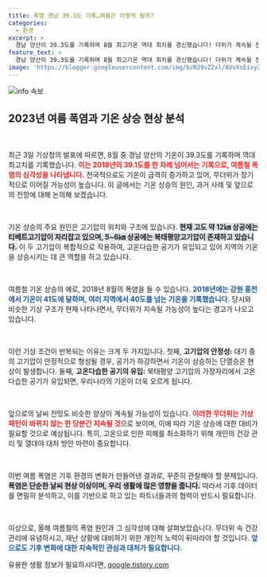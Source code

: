 ```yaml
---
title: 폭염 경남 39.3도 기록…여름은 어떻게 될까?
categories:
  - 환경
excerpt: >
  경남 양산이 39.3도를 기록하며 8월 최고기온 역대 최치를 경신했습니다! 더위가 계속될 전망 속, 2018년과 같은 폭염이 우려되고 있습니다. 무더위의 원인은 고기압과 공기의 변화, 지금이 기상 재난이라면 클릭하세요!
feature_text: >
  경남 양산이 39.3도를 기록하며 8월 최고기온 역대 최치를 경신했습니다! 더위가 계속될 전망 속, 2018년과 같은 폭염이 우려되고 있습니다. 무더위의 원인은 고기압과 공기의 변화, 지금이 기상 재난이라면 클릭하세요!
image: 'https://blogger.googleusercontent.com/img/b/R29vZ2xl/AVvXsEixyZcFfHzMRdzZMjFBmAUKJYCLCGyLL1o632UiGVXcaFdKo_bkvkuCioo0uUKlGfBVcT3P84aROyZIXSBEx3Aw5nCQ3pTgDom1WDC4m8eifvWiAmWEEVb4x6G_l8C0QH225ldMjyaFvpxGEBGNO37VmDTDMHGhJPq73UglMfDca1-0aw/s1600/blogspot.png'
---
```


<p><img src="https://blogger.googleusercontent.com/img/b/R29vZ2xl/AVvXsEixyZcFfHzMRdzZMjFBmAUKJYCLCGyLL1o632UiGVXcaFdKo_bkvkuCioo0uUKlGfBVcT3P84aROyZIXSBEx3Aw5nCQ3pTgDom1WDC4m8eifvWiAmWEEVb4x6G_l8C0QH225ldMjyaFvpxGEBGNO37VmDTDMHGhJPq73UglMfDca1-0aw/s1600/blogspot.png" alt="info 속보" /></p>

<h2 data-ke-size="size26">2023년 여름 폭염과 기온 상승 현상 분석</h2>

<p data-ke-size="size16">&nbsp;</p>

<p>최근 3일 기상청의 발표에 따르면, 8월 중 경남 양산의 기온이 39.3도를 기록하며 역대 최고치를 기록했습니다. <b><span style="color: #ee2323;">이는 2018년의 39.1도를 한 차례 넘어서는 기록으로, 여름철 폭염의 심각성을 나타냅니다.</span></b> 전국적으로도 기온이 급격히 증가하고 있어, 무더위가 장기적으로 이어질 가능성이 높습니다. 이 글에서는 기온 상승의 원인, 과거 사례 및 앞으로의 전망에 대해 논의해 보겠습니다.</p>

<p data-ke-size="size16">&nbsp;</p>

<p>기온 상승의 주요 원인은 고기압의 위치와 구조에 있습니다. <b><span style="background-color: #21538527;">현재 고도 약 12㎞ 상공에는 티베트고기압이 자리잡고 있으며, 5~6㎞ 상공에는 북태평양고기압이 존재하고 있습니다.</span></b> 이 두 고기압이 복합적으로 작용하여, 고온다습한 공기가 유입되고 있어 지역의 기온을 상승시키는 데 큰 역할을 하고 있습니다.</p>

<p data-ke-size="size16">&nbsp;</p>

<p>여름철 기온 상승의 예로, 2018년 8월의 폭염을 들 수 있습니다. <b><span style="color: #1a5490;">2018년에는 강원 홍천에서 기온이 41도에 달하며, 여러 지역에서 40도를 넘는 기온을 기록했습니다.</span></b> 당시와 비슷한 기상 구조가 현재 나타나면서, 무더위가 지속될 가능성이 높다는 경고가 나오고 있습니다.</p>

<p data-ke-size="size16">&nbsp;</p>

<p>이런 기상 조건이 반복되는 이유는 크게 두 가지입니다. 첫째, <b>고기압의 안정성:</b> 대기 중의 고기압이 안정적으로 형성될 경우, 공기가 하강하면서 기온이 상승하는 단열승온 현상이 발생합니다. 둘째, <b>고온다습한 공기의 유입:</b> 북태평양 고기압의 가장자리에서 고온다습한 공기가 유입되면, 우리나라의 기온이 더욱 오르게 됩니다.</p>

<p data-ke-size="size16">&nbsp;</p>

<p>앞으로의 날씨 전망도 비슷한 양상이 계속될 가능성이 있습니다. <b><span style="color: #ee2323;">이러한 무더위는 기상 패턴이 바뀌지 않는 한 당분간 지속될 것</span></b>으로 보이며, 이에 따라 기온 상승에 대한 대비가 필요할 것으로 예상됩니다. 특히, 고온으로 인한 피해를 최소화하기 위해 개인의 건강 관리 및 열대야 대처 방안 마련이 중요합니다.</p>

<p data-ke-size="size16">&nbsp;</p>

<p>이번 여름 폭염은 기후 환경의 변화가 만들어낸 결과로, 꾸준히 관찰해야 할 문제입니다. <b><span style="background-color: #21538527;">폭염은 단순한 날씨 현상 이상이며, 우리 생활에 많은 영향을 줍니다.</span></b> 따라서 기후 데이터를 면밀히 분석하고, 이를 기반으로 하고 있는 파트너들과의 협력이 반드시 필요합니다.</p>

<p data-ke-size="size16">&nbsp;</p>

<p>이상으로, 올해 여름철의 폭염 원인과 그 심각성에 대해 살펴보았습니다. 무더위 속 건강 관리에 유념하시고, 재난 상황에 대비하기 위한 개인적 노력이 뒤따라야 할 것입니다. <b><span style="color: #1a5490;">앞으로도 기후 변화에 대한 지속적인 관심과 대처가 필요합니다.</span></b></p>
유용한 생활 정보가 필요하시다면, <a href="https://qoogle.tistory.com" rel="dofollow">qoogle.tistory.com</a>



